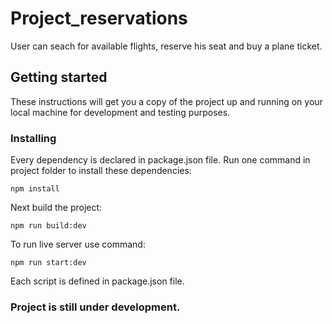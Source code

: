 # Project_reservations
User can seach for available flights, reserve his seat and buy a plane ticket.
## Getting started
These instructions will get you a copy of the project up and running on your local machine for development and testing purposes.
### Installing
Every dependency is declared in package.json file. Run one command in project folder to install these dependencies:
```
npm install
```
Next build the project:
```
npm run build:dev
```
To run live server use command:
```
npm run start:dev
```
Each script is defined in package.json file.

### Project is still under development.
